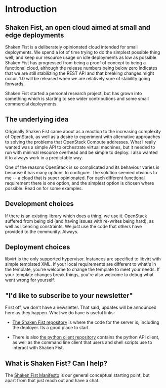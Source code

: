 # Introduction

## Shaken Fist, an open cloud aimed at small and edge deployments

Shaken Fist is a deliberately opinionated cloud intended for small deployments. We
spend a lot of time trying to do the simplest possible thing well, and keep our
resource usage on idle deployments as low as possible. Shaken Fist has progressed
from being a proof of concept to being a functional cloud, although the release
numbers being below zero indicates that we are still stabilizing the REST API
and that breaking changes might occur. 1.0 will be released when we are relatively
sure of stability going forwards.

Shaken Fist started a personal research project, but has grown into something
which is starting to see wider contributions and some small commercial deployments.

## The underlying idea

Originally Shaken Fist came about as a reaction to the increasing complexity of
OpenStack, as well as a desire to experiment with alternative approaches to
solving the problems that OpenStack Compute addresses. What I really wanted was
a simple API to orchestrate virtual machines, but it needed to run with minimal
resource overhead and be simple to deploy. I also wanted it to always work in a
predictable way.

One of the reasons OpenStack is so complicated and its behaviour varies is because
it has many options to configure. The solution seemed obvious to me -- a cloud
that is super opinionated. For each different functional requirement there is
one option, and the simplest option is chosen where possible. Read on for some
examples.

## Development choices

If there is an existing library which does a thing, we use it. OpenStack suffered
from being old (and having issues with re-writes being hard), as well as licensing
constraints. We just use the code that others have provided to the community. Always.

## Deployment choices

libvirt is the only supported hypervisor. Instances are specified to libvirt with
simple templated XML. If your local requirements are different to what's in the
template, you're welcome to change the template to meet your needs. If your
template changes break things, you're also welcome to debug what went wrong for
yourself.

## "I'd like to subscribe to your newsletter"

First off, we don't have a newsletter. That said, updates will be announced here
as they happen. What we do have is useful links:

* [The Shaken Fist repository](http://github.com/shakenfist/shakenfist) is where
  the code for the server is, including the deployer. Its a good place to start.

* There is also [the python client repository](http://github.com/shakenfist/client-python)
  contains the python API client, as well as the command line client that users
  and shell scripts use to interact with Shaken Fist.

## What is Shaken Fist? Can I help?

The [Shaken Fist Manifesto](/manifesto/) is our general conceptual starting
point, but apart from that just reach out and have a chat.
